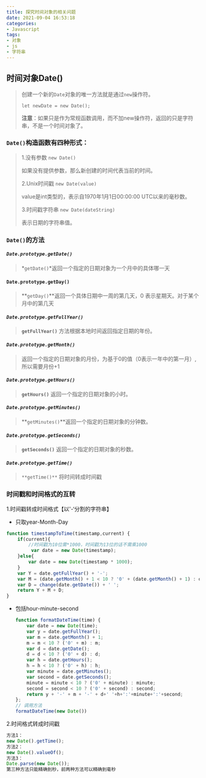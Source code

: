 ```yaml
---
title: 探究时间对象的相关问题
date: 2021-09-04 16:53:18
categories: 
- Javascript
tags:
- 对象
- js
- 字符串
---
```




## 时间对象Date()

> 创建一个新的`Date`对象的唯一方法就是通过`new`操作符。
>
> ```
> let newDate = new Date();
> ```
>
> **注意**：如果只是作为常规函数调用，而不加new操作符，返回的只是字符串，不是一个时间对象了。

### `Date()`构造函数有四种形式：

> 1.没有参数 `new Date()`
>
> 如果没有提供参数，那么新创建的时间代表当前的时间。
>
> 2.Unix时间戳 `new Date(value)`
>
> value是int类型的，表示自1970年1月1日00:00:00 UTC以来的毫秒数。
>
> 3.时间戳字符串 `new Date(dateString)`
>
> 表示日期的字符串值。

### `Date()`的方法

#### *`Date.prototype.getDate()`*

> *`getDate()`*返回一个指定的日期对象为一个月中的具体哪一天

#### `Date.prototype.getDay()`

> **`getDay()`**返回一个具体日期中一周的第几天，0 表示星期天。对于某个月中的第几天

#### *`Date.prototype.getFullYear()`*

> **`getFullYear()`** 方法根据本地时间返回指定日期的年份。

#### *`Date.prototype.getMonth()`*

> 返回一个指定的日期对象的月份，为基于0的值（0表示一年中的第一月）,所以需要月份+1

#### *`Date.prototype.getHours()`*

> **`getHours()`** 返回一个指定的日期对象的小时。

#### *`Date.prototype.getMinutes()`*

> **`getMinutes()`**返回一个指定的日期对象的分钟数。

#### *`Date.prototype.getSeconds()`*

> **`getSeconds()`** 返回一个指定的日期对象的秒数。

#### *`Date.prototype.getTime()`*

> `**getTime()**` 将时间转成时间戳

### 时间戳和时间格式的互转

1.时间戳转成时间格式【以'-‘分割的字符串】

- 只取year-Month-Day

```js
function timestampToTime(timestamp,current) {
    if(current){
        //时间戳为10位需*1000，时间戳为13位的话不需乘1000
         var date = new Date(timestamp); 
    }else{
        var date = new Date(timestamp * 1000); 
    }
    var Y = date.getFullYear() + '-';
    var M = (date.getMonth() + 1 < 10 ? '0' + (date.getMonth() + 1) : date.getMonth() + 1) + '-';
    var D = change(date.getDate()) + ' ';
    return Y + M + D;
}
```

- 包括hour-minute-second

  ```js
  function formatDateTime(time) {
      var date = new Date(time);
      var y = date.getFullYear();
      var m = date.getMonth() + 1;
      m = m < 10 ? ('0' + m) : m;
      var d = date.getDate();
      d = d < 10 ? ('0' + d) : d;
      var h = date.getHours();
      h = h < 10 ? ('0' + h) : h;
      var minute = date.getMinutes();
      var second = date.getSeconds();
      minute = minute < 10 ? ('0' + minute) : minute;
      second = second < 10 ? ('0' + second) : second;
      return y + '-' + m + '-' + d+' '+h+':'+minute+':'+second;
  };
  // 调用方法
  formatDateTime(new Date())
  ```

  

2.时间格式转成时间戳

```js
方法1：
new Date().getTime();
方法2：
new Date().valueOf();
方法3：
Date.parse(new Date());
第三种方法只能精确到秒，前两种方法可以精确到毫秒
```


